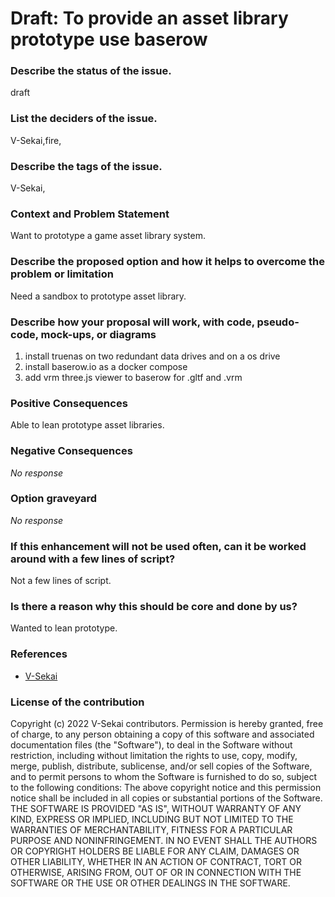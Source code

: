 # Draft: To provide an asset library prototype use baserow

### Describe the status of the issue.

draft

### List the deciders of the issue.

V-Sekai,fire,

### Describe the tags of the issue.

V-Sekai,

### Context and Problem Statement

Want to prototype a game asset library system.

### Describe the proposed option and how it helps to overcome the problem or limitation

Need a sandbox to prototype asset library.

### Describe how your proposal will work, with code, pseudo-code, mock-ups, or diagrams

1. install truenas on two redundant data drives and on a os drive
1. install baserow.io as a docker compose
1. add vrm three.js viewer to baserow for .gltf and .vrm

### Positive Consequences

Able to lean prototype asset libraries.

### Negative Consequences

_No response_

### Option graveyard

_No response_

### If this enhancement will not be used often, can it be worked around with a few lines of script?

Not a few lines of script.

### Is there a reason why this should be core and done by us?

Wanted to lean prototype.

### References

- [V-Sekai](https://v-sekai.org/)

### License of the contribution

Copyright (c) 2022 V-Sekai contributors. Permission is hereby granted, free of charge, to any person obtaining a copy of this software and associated documentation files (the "Software"), to deal in the Software without restriction, including without limitation the rights to use, copy, modify, merge, publish, distribute, sublicense, and/or sell copies of the Software, and to permit persons to whom the Software is furnished to do so, subject to the following conditions: The above copyright notice and this permission notice shall be included in all copies or substantial portions of the Software. THE SOFTWARE IS PROVIDED "AS IS", WITHOUT WARRANTY OF ANY KIND, EXPRESS OR IMPLIED, INCLUDING BUT NOT LIMITED TO THE WARRANTIES OF MERCHANTABILITY, FITNESS FOR A PARTICULAR PURPOSE AND NONINFRINGEMENT. IN NO EVENT SHALL THE AUTHORS OR COPYRIGHT HOLDERS BE LIABLE FOR ANY CLAIM, DAMAGES OR OTHER LIABILITY, WHETHER IN AN ACTION OF CONTRACT, TORT OR OTHERWISE, ARISING FROM, OUT OF OR IN CONNECTION WITH THE SOFTWARE OR THE USE OR OTHER DEALINGS IN THE SOFTWARE.
